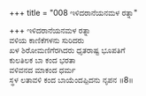 +++
title = "008 ಇಳಿದರಾನೆಯನಮಳ ರತ್ನಾ"

+++
ಇಳಿದರಾನೆಯನಮಳ ರತ್ನಾ  
ವಳಿಯ ಕಾಣಿಕೆಗಳನು ಸುರಿದರು  
ಖಳ ಶಿರೋಮಣಿಗೆರಗಿದರು ಧೃತರಾಷ್ಟ ಭೂಪತಿಗೆ  
ಕುಲತಿಲಕ ಬಾ ಕಂದ ಭರತಾ  
ವಳಿವನದ ಮಾಕಂದ ಧರ್ಮ   
ಸ್ಥಳ ಲತಾವಳಿ ಕಂದ ಬಾಯೆಂದಪ್ಪಿದನು ನೃಪನ     ॥8॥